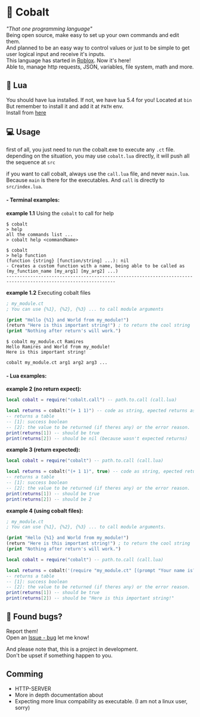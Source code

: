 # 🔵 Cobalt

_"That one programming language"_<br>
Being open source, make easy to set up your own commands and edit them.<br>
And planned to be an easy way to control values or just to be simple to get user logical input and receive it's inputs.<br>
This language has started in [Roblox](https://www.roblox.com/games/97398140739060/). Now it's here!<br>
Able to, manage http requests, JSON, variables, file system, math and more.

## 🌙 Lua

You should have lua installed. If not, we have lua 5.4 for you! Located at `bin`<br>
But remember to install it and add it at `PATH` env.<br>
Install from [here](https://www.lua.org/download.html)

## 💻 Usage

first of all, you just need to run the cobalt.exe to execute any `.ct` file.<br>
depending on the situation, you may use `cobalt.lua` directly, it will push all the sequence at `src`<br>

if you want to call cobalt, always use the `call.lua` file, and never `main.lua`. Because `main` is there for the executables. And `call` is directly to `src/index.lua`.

#### - Terminal examples:

**example 1.1**
Using the `cobalt` to call for help

```
$ cobalt
> help
all the commands list ...
> cobalt help <commandName>
```

```
$ cobalt
> help function
(function {string} [function/string] ...): nil
- Creates a custom function with a name, being able to be called as (my_function_name [my_arg1] [my_arg2] ...)
---------------------------------------------------------------------------------------------------------------
```

**example 1.2**
Executing cobalt files

```clj
; my_module.ct
; You can use {%1}, {%2}, {%3} ... to call module arguments

(print "Hello {%1} and World from my_module!")
(return "Here is this important string!") ; to return the cool string
(print "Nothing after return's will work.")
```

```
$ cobalt my_module.ct Ramires
Hello Ramires and World from my_module!
Here is this important string!
```

`cobalt my_module.ct arg1 arg2 arg3 ...`

#### - Lua examples:

**example 2 (no return expect):**

```lua
local cobalt = require("cobalt.call") -- path.to.call (call.lua)

local returns = cobalt("(+ 1 1)") -- code as string, epected returns as boolean.
-- returns a table
-- [1]: success boolean
-- [2]: the value to be returned (if theres any) or the error reason.
print(returns[1]) -- should be true
print(returns[2]) -- should be nil (because wasn't expected returns)
```

**example 3 (return expected):**

```lua
local cobalt = require("cobalt") -- path.to.call (call.lua)

local returns = cobalt("(+ 1 1)", true) -- code as string, epected returns as boolean.
-- returns a table
-- [1]: success boolean
-- [2]: the value to be returned (if theres any) or the error reason.
print(returns[1]) -- should be true
print(returns[2]) -- should be 2
```

**example 4 (using cobalt files):**

```clj
; my_module.ct
; You can use {%1}, {%2}, {%3} ... to call module arguments.

(print "Hello {%1} and World from my_module!")
(return "Here is this important string!") ; to return the cool string
(print "Nothing after return's will work.")
```

```lua
local cobalt = require("cobalt") -- path.to.call (call.lua)

local returns = cobalt('(require "my_module.ct" [(prompt "Your name is?")])', true) -- calling module and sending an argument as list
-- returns a table
-- [1]: success boolean
-- [2]: the value to be returned (if theres any) or the error reason.
print(returns[1]) -- should be true
print(returns[2]) -- should be "Here is this important string!"
```

## 🐛 Found bugs?

Report them!<br>
Open an [Issue - bug](https://github.com/RamiresOliv/cobalt/issues/new) let me know!

And please note that, this is a project in development.<br>
Don't be upset if something happen to you.

## Comming

- HTTP-SERVER
- More in depth documentation about
- Expecting more linux compability as executable. (I am not a linux user, sorry)
